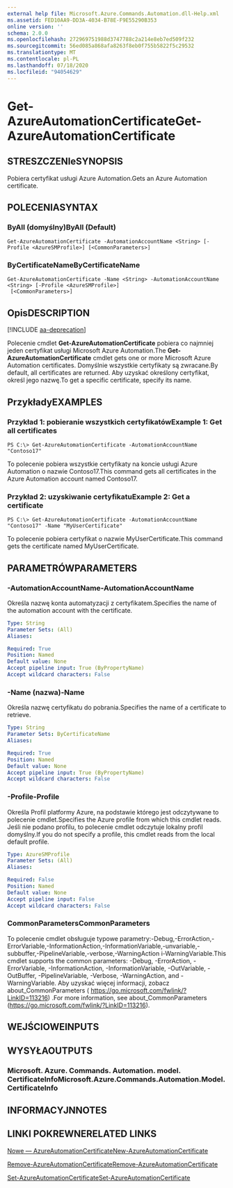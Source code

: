 ```yaml
---
external help file: Microsoft.Azure.Commands.Automation.dll-Help.xml
ms.assetid: FED10AA9-DD3A-4034-B78E-F9E55290B353
online version: ''
schema: 2.0.0
ms.openlocfilehash: 272969751988d3747788c2a214e8eb7ed509f232
ms.sourcegitcommit: 56ed085a868afa8263f8eb0f755b5822f5c29532
ms.translationtype: MT
ms.contentlocale: pl-PL
ms.lasthandoff: 07/18/2020
ms.locfileid: "94054629"
---
```

# <span data-ttu-id="776ab-101">Get-AzureAutomationCertificate</span><span class="sxs-lookup"><span data-stu-id="776ab-101">Get-AzureAutomationCertificate</span></span>

## <span data-ttu-id="776ab-102">STRESZCZENIe</span><span class="sxs-lookup"><span data-stu-id="776ab-102">SYNOPSIS</span></span>

<span data-ttu-id="776ab-103">Pobiera certyfikat usługi Azure Automation.</span><span class="sxs-lookup"><span data-stu-id="776ab-103">Gets an Azure Automation certificate.</span></span>

## <span data-ttu-id="776ab-104">POLECENIA</span><span class="sxs-lookup"><span data-stu-id="776ab-104">SYNTAX</span></span>

### <span data-ttu-id="776ab-105">ByAll (domyślny)</span><span class="sxs-lookup"><span data-stu-id="776ab-105">ByAll (Default)</span></span>
```
Get-AzureAutomationCertificate -AutomationAccountName <String> [-Profile <AzureSMProfile>] [<CommonParameters>]
```

### <span data-ttu-id="776ab-106">ByCertificateName</span><span class="sxs-lookup"><span data-stu-id="776ab-106">ByCertificateName</span></span>
```
Get-AzureAutomationCertificate -Name <String> -AutomationAccountName <String> [-Profile <AzureSMProfile>]
 [<CommonParameters>]
```

## <span data-ttu-id="776ab-107">Opis</span><span class="sxs-lookup"><span data-stu-id="776ab-107">DESCRIPTION</span></span>

[!INCLUDE [aa-deprecation](../include/aa-deprecation.md)]

<span data-ttu-id="776ab-108">Polecenie cmdlet **Get-AzureAutomationCertificate** pobiera co najmniej jeden certyfikat usługi Microsoft Azure Automation.</span><span class="sxs-lookup"><span data-stu-id="776ab-108">The **Get-AzureAutomationCertificate** cmdlet gets one or more Microsoft Azure Automation certificates.</span></span>
<span data-ttu-id="776ab-109">Domyślnie wszystkie certyfikaty są zwracane.</span><span class="sxs-lookup"><span data-stu-id="776ab-109">By default, all certificates are returned.</span></span>
<span data-ttu-id="776ab-110">Aby uzyskać określony certyfikat, określ jego nazwę.</span><span class="sxs-lookup"><span data-stu-id="776ab-110">To get a specific certificate, specify its name.</span></span>

## <span data-ttu-id="776ab-111">Przykłady</span><span class="sxs-lookup"><span data-stu-id="776ab-111">EXAMPLES</span></span>

### <span data-ttu-id="776ab-112">Przykład 1: pobieranie wszystkich certyfikatów</span><span class="sxs-lookup"><span data-stu-id="776ab-112">Example 1: Get all certificates</span></span>
```
PS C:\> Get-AzureAutomationCertificate -AutomationAccountName "Contoso17"
```

<span data-ttu-id="776ab-113">To polecenie pobiera wszystkie certyfikaty na koncie usługi Azure Automation o nazwie Contoso17.</span><span class="sxs-lookup"><span data-stu-id="776ab-113">This command gets all certificates in the Azure Automation account named Contoso17.</span></span>

### <span data-ttu-id="776ab-114">Przykład 2: uzyskiwanie certyfikatu</span><span class="sxs-lookup"><span data-stu-id="776ab-114">Example 2: Get a certificate</span></span>
```
PS C:\> Get-AzureAutomationCertificate -AutomationAccountName "Contoso17" -Name "MyUserCertificate"
```

<span data-ttu-id="776ab-115">To polecenie pobiera certyfikat o nazwie MyUserCertificate.</span><span class="sxs-lookup"><span data-stu-id="776ab-115">This command gets the certificate named MyUserCertificate.</span></span>

## <span data-ttu-id="776ab-116">PARAMETRÓW</span><span class="sxs-lookup"><span data-stu-id="776ab-116">PARAMETERS</span></span>

### <span data-ttu-id="776ab-117">-AutomationAccountName</span><span class="sxs-lookup"><span data-stu-id="776ab-117">-AutomationAccountName</span></span>
<span data-ttu-id="776ab-118">Określa nazwę konta automatyzacji z certyfikatem.</span><span class="sxs-lookup"><span data-stu-id="776ab-118">Specifies the name of the automation account with the certificate.</span></span>

```yaml
Type: String
Parameter Sets: (All)
Aliases: 

Required: True
Position: Named
Default value: None
Accept pipeline input: True (ByPropertyName)
Accept wildcard characters: False
```

### <span data-ttu-id="776ab-119">-Name (nazwa)</span><span class="sxs-lookup"><span data-stu-id="776ab-119">-Name</span></span>
<span data-ttu-id="776ab-120">Określa nazwę certyfikatu do pobrania.</span><span class="sxs-lookup"><span data-stu-id="776ab-120">Specifies the name of a certificate to retrieve.</span></span>

```yaml
Type: String
Parameter Sets: ByCertificateName
Aliases: 

Required: True
Position: Named
Default value: None
Accept pipeline input: True (ByPropertyName)
Accept wildcard characters: False
```

### <span data-ttu-id="776ab-121">-Profile</span><span class="sxs-lookup"><span data-stu-id="776ab-121">-Profile</span></span>
<span data-ttu-id="776ab-122">Określa Profil platformy Azure, na podstawie którego jest odczytywane to polecenie cmdlet.</span><span class="sxs-lookup"><span data-stu-id="776ab-122">Specifies the Azure profile from which this cmdlet reads.</span></span>
<span data-ttu-id="776ab-123">Jeśli nie podano profilu, to polecenie cmdlet odczytuje lokalny profil domyślny.</span><span class="sxs-lookup"><span data-stu-id="776ab-123">If you do not specify a profile, this cmdlet reads from the local default profile.</span></span>

```yaml
Type: AzureSMProfile
Parameter Sets: (All)
Aliases: 

Required: False
Position: Named
Default value: None
Accept pipeline input: False
Accept wildcard characters: False
```

### <span data-ttu-id="776ab-124">CommonParameters</span><span class="sxs-lookup"><span data-stu-id="776ab-124">CommonParameters</span></span>
<span data-ttu-id="776ab-125">To polecenie cmdlet obsługuje typowe parametry:-Debug,-ErrorAction,-ErrorVariable,-InformationAction,-InformationVariable,-unvariable,-subbuffer,-PipelineVariable,-verbose,-WarningAction i-WarningVariable.</span><span class="sxs-lookup"><span data-stu-id="776ab-125">This cmdlet supports the common parameters: -Debug, -ErrorAction, -ErrorVariable, -InformationAction, -InformationVariable, -OutVariable, -OutBuffer, -PipelineVariable, -Verbose, -WarningAction, and -WarningVariable.</span></span> <span data-ttu-id="776ab-126">Aby uzyskać więcej informacji, zobacz about_CommonParameters ( https://go.microsoft.com/fwlink/?LinkID=113216) .</span><span class="sxs-lookup"><span data-stu-id="776ab-126">For more information, see about_CommonParameters (https://go.microsoft.com/fwlink/?LinkID=113216).</span></span>

## <span data-ttu-id="776ab-127">WEJŚCIOWE</span><span class="sxs-lookup"><span data-stu-id="776ab-127">INPUTS</span></span>

## <span data-ttu-id="776ab-128">WYSYŁA</span><span class="sxs-lookup"><span data-stu-id="776ab-128">OUTPUTS</span></span>

### <span data-ttu-id="776ab-129">Microsoft. Azure. Commands. Automation. model. CertificateInfo</span><span class="sxs-lookup"><span data-stu-id="776ab-129">Microsoft.Azure.Commands.Automation.Model.CertificateInfo</span></span>

## <span data-ttu-id="776ab-130">INFORMACYJN</span><span class="sxs-lookup"><span data-stu-id="776ab-130">NOTES</span></span>

## <span data-ttu-id="776ab-131">LINKI POKREWNE</span><span class="sxs-lookup"><span data-stu-id="776ab-131">RELATED LINKS</span></span>

[<span data-ttu-id="776ab-132">Nowe — AzureAutomationCertificate</span><span class="sxs-lookup"><span data-stu-id="776ab-132">New-AzureAutomationCertificate</span></span>](./New-AzureAutomationCertificate.md)

[<span data-ttu-id="776ab-133">Remove-AzureAutomationCertificate</span><span class="sxs-lookup"><span data-stu-id="776ab-133">Remove-AzureAutomationCertificate</span></span>](./Remove-AzureAutomationCertificate.md)

[<span data-ttu-id="776ab-134">Set-AzureAutomationCertificate</span><span class="sxs-lookup"><span data-stu-id="776ab-134">Set-AzureAutomationCertificate</span></span>](./Set-AzureAutomationCertificate.md)


